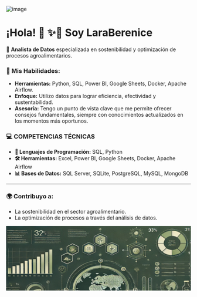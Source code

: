 ![image](https://github.com/user-attachments/assets/70bb8b8e-b3ce-48a3-ae6f-5c4cb1db8434) 

# ¡Hola! 👋 ✨🔭 Soy LaraBerenice

🌱 **Analista de Datos** especializada en sostenibilidad y optimización de procesos agroalimentarios. 

### 🌟 Mis Habilidades:
- **Herramientas:** Python, SQL, Power BI, Google Sheets, Docker, Apache Airflow.
- **Enfoque:** Utilizo datos para lograr eficiencia, efectividad y sustentabilidad.
- **Asesoría:** Tengo un punto de vista clave que me permite ofrecer consejos fundamentales, siempre con conocimientos actualizados en los momentos más oportunos.

### 💻 COMPETENCIAS TÉCNICAS
- **🔧 Lenguajes de Programación:** SQL, Python
- **🛠 Herramientas:** Excel, Power BI, Google Sheets, Docker, Apache Airflow
- **📊 Bases de Datos:** SQL Server, SQLite, PostgreSQL, MySQL, MongoDB

---

### 🌍 Contribuyo a:
- La sostenibilidad en el sector agroalimentario.
- La optimización de procesos a través del análisis de datos.

![Nueva Imagen](https://github.com/LaraBerenice/Repo_Imagenes/blob/main/xx.png)



